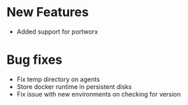 # New Features
* Added support for portworx

# Bug fixes

* Fix temp directory on agents
* Store docker runtime in persistent disks
* Fix issue with new environments on checking for version
